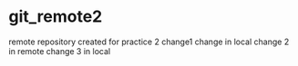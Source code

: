 # git_remote2
remote repository created for practice 2
change1
change in local
change 2 in remote
change 3 in local
